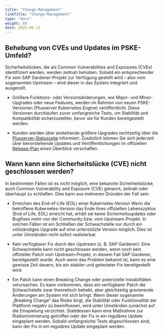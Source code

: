 ```yaml
---
title: "Change-Management"
linkTitle: "Change-Management"
type: "docs"
weight: 60
date: 2025-06-13
---
```


## Behebung von CVEs und Updates im PSKE-Umfeld?
Sicherheitslücken, die als Common Vulnerabilities and Exposures (CVEs) identifiziert werden, werden zeitnah behoben. Sobald ein entsprechender Fix vom SAP Gardener-Projekt zur Verfügung gestellt wird – also vom sogenannten Upstream – wird dieser in das System integriert und ausgerollt.

- Größere Funktions- oder Versionsänderungen, wie Major- und Minor-Upgrades oder neue Features, werden im Rahmen von neuen PSKE-Versionen (Plusserver Kubernetes Engine) veröffentlicht. Diese Versionen durchlaufen zuvor umfangreiche Tests, um Stabilität und Kompatibilität sicherzustellen, bevor sie für Kunden bereitgestellt werden.

- Kunden werden über anstehende größere Upgrades rechtzeitig über die [Plusserver-Statusseite](https://status.plusserver.com/) informiert. Zusätzlich können Sie sich jederzeit über bevorstehende Updates und Veröffentlichungen im offiziellen [Release-Plan](https://docs.plusserver.com/de/container/managed-kubernetes/introduction/release-plan/) einen Überblick verschaffen.


## Wann kann eine Sicherheitslücke (CVE) nicht geschlossen werden?
In bestimmten Fällen ist es nicht möglich, eine bekannte Sicherheitslücke, auch Common Vulnerability and Exposure (CVE) genannt,
zeitnah oder überhaupt zu schließen. Dies kann aus mehreren Gründen der Fall sein:

- Erreichen des End-of-Life (EOL) einer Kubernetes-Version
Wenn die betroffene Kubernetes-Version das Ende ihres offiziellen Lebenszyklus (End of Life, EOL) erreicht hat,
erhält sie keine Sicherheitsupdates oder Bugfixes mehr von der Community bzw. vom Upstream-Projekt.
In solchen Fällen ist ein Schließen der Schwachstelle nur durch ein vollständiges Upgrade auf eine unterstützte Version möglich.
Dies ist unter Umständen nicht sofort realisierbar.

- Kein verfügbarer Fix durch den Upstream (z. B. SAP Gardener):
Eine Schwachstelle kann nicht geschlossen werden, wenn noch kein offizieller Patch vom Upstream-Projekt, in diesem Fall SAP Gardener, bereitgestellt wurde.
Auch wenn das Problem bekannt ist, kann es eine gewisse Zeit dauern, bis ein stabiler und getesteter Fix bereitgestellt wird.

- Ein Patch kann einen Breaking Change oder potenzielle Instabilitäten verursachen.
Es kann vorkommen, dass ein verfügbarer Patch die Schwachstelle zwar theoretisch behebt, aber gleichzeitig gravierende Änderungen am System mit sich bringt.
Wenn dieser sogenannte „Breaking Change“ das Risiko birgt, die Stabilität oder Funktionalität der Plattform negativ zu beeinflussen, wird unter Umständen zunächst
auf die Einspielung verzichtet. Stattdessen kann eine Maßnahme zur Risikominimierung getroffen oder der Fix in ein reguläres Update eingeplant werden.
Sobald umfangreiche Tests abgeschlossen sind, kann der Fix in ein reguläres Update eingeplant werden.